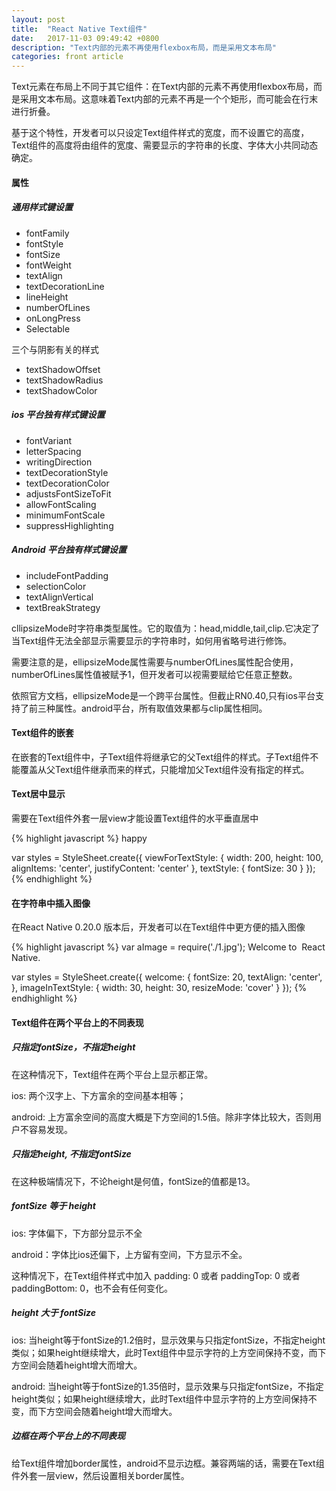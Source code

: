 ```yaml
---
layout: post
title:  "React Native Text组件"
date:   2017-11-03 09:49:42 +0800
description: "Text内部的元素不再使用flexbox布局，而是采用文本布局"
categories: front article
---
```


Text元素在布局上不同于其它组件：在Text内部的元素不再使用flexbox布局，而是采用文本布局。这意味着Text内部的元素不再是一个个矩形，而可能会在行末进行折叠。
 
基于这个特性，开发者可以只设定Text组件样式的宽度，而不设置它的高度，Text组件的高度将由组件的宽度、需要显示的字符串的长度、字体大小共同动态确定。

#### 属性

##### 通用样式键设置

<ul>
    <li>fontFamily</li>
    <li>fontStyle</li>
    <li>fontSize</li>
    <li>fontWeight</li>
    <li>textAlign</li>
    <li>textDecorationLine</li>
    <li>lineHeight</li>
    <li>numberOfLines</li>
    <li>onLongPress</li>
    <li>Selectable</li>
</ul>

三个与阴影有关的样式

<ul>
    <li>textShadowOffset</li>
    <li>textShadowRadius</li>
    <li>textShadowColor</li>
</ul>


##### ios 平台独有样式键设置

<ul>
    <li>fontVariant</li>
    <li>letterSpacing</li>
    <li>writingDirection</li>
    <li>textDecorationStyle</li>
    <li>textDecorationColor</li>
    <li>adjustsFontSizeToFit</li>
    <li>allowFontScaling</li>
    <li>minimumFontScale</li>
    <li>suppressHighlighting</li>
</ul>

##### Android 平台独有样式键设置

<ul>
    <li>includeFontPadding</li>
    <li>selectionColor</li>
    <li>textAlignVertical</li>
    <li>textBreakStrategy</li>
</ul>

cllipsizeMode时字符串类型属性。它的取值为：head,middle,tail,clip.它决定了当Text组件无法全部显示需要显示的字符串时，如何用省略号进行修饰。

需要注意的是，ellipsizeMode属性需要与numberOfLines属性配合使用，numberOfLines属性值被赋予1，但开发者可以视需要赋给它任意正整数。

依照官方文档，ellipsizeMode是一个跨平台属性。但截止RN0.40,只有ios平台支持了前三种属性。android平台，所有取值效果都与clip属性相同。

#### Text组件的嵌套

在嵌套的Text组件中，子Text组件将继承它的父Text组件的样式。子Text组件不能覆盖从父Text组件继承而来的样式，只能增加父Text组件没有指定的样式。

#### Text居中显示

需要在Text组件外套一层view才能设置Text组件的水平垂直居中

{% highlight javascript %}
<View style={styles.viewForTextStyle}>
    <Text style={styles.textStyle}>happy</Text>
</View>

var styles = StyleSheet.create({
    viewForTextStyle: {
        width: 200,
        height: 100,
        alignItems: 'center',
        justifyContent: 'center'
    },
    textStyle: {
        fontSize: 30
    }
});
{% endhighlight %}

#### 在字符串中插入图像

在React Native 0.20.0 版本后，开发者可以在Text组件中更方便的插入图像

{% highlight javascript %}
var aImage = require('./1.jpg');
<Text style={styles.welcome}>
    Welcome to <Image source={aImage} style={styles.imageInTextStyle} /> React Native.
</Text>

var styles = StyleSheet.create({
    welcome: {
        fontSize: 20,
        textAlign: 'center',
    },
    imageInTextStyle: {
        width: 30,
        height: 30,
        resizeMode: 'cover'
    }
});
{% endhighlight %}

#### Text组件在两个平台上的不同表现

##### 只指定fontSize，不指定height

在这种情况下，Text组件在两个平台上显示都正常。

ios: 两个汉字上、下方富余的空间基本相等；

android: 上方富余空间的高度大概是下方空间的1.5倍。除非字体比较大，否则用户不容易发现。

##### 只指定height, 不指定fontSize

在这种极端情况下，不论height是何值，fontSize的值都是13。

##### fontSize 等于 height

ios: 字体偏下，下方部分显示不全

android：字体比ios还偏下，上方留有空间，下方显示不全。

这种情况下，在Text组件样式中加入 padding: 0 或者 paddingTop: 0 或者 paddingBottom: 0，也不会有任何变化。

##### height 大于 fontSize

ios: 当height等于fontSize的1.2倍时，显示效果与只指定fontSize，不指定height类似；如果height继续增大，此时Text组件中显示字符的上方空间保持不变，而下方空间会随着height增大而增大。

android: 当height等于fontSize的1.35倍时，显示效果与只指定fontSize，不指定height类似；如果height继续增大，此时Text组件中显示字符的上方空间保持不变，而下方空间会随着height增大而增大。

##### 边框在两个平台上的不同表现

给Text组件增加border属性，android不显示边框。兼容两端的话，需要在Text组件外套一层view，然后设置相关border属性。
